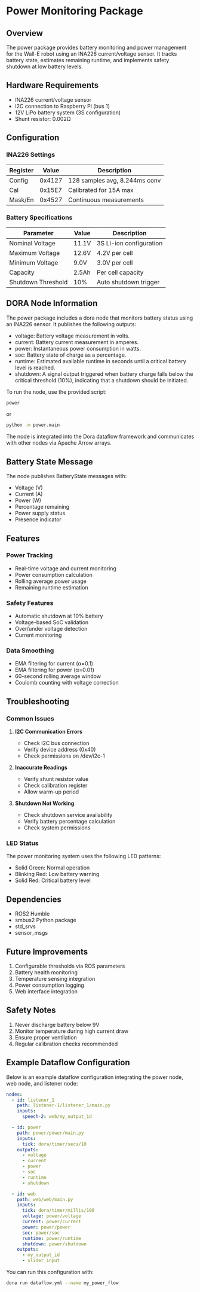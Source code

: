 # Power Monitoring Package

## Overview
The power package provides battery monitoring and power management for the Wall-E robot using an INA226 current/voltage sensor. It tracks battery state, estimates remaining runtime, and implements safety shutdown at low battery levels.

## Hardware Requirements
- INA226 current/voltage sensor
- I2C connection to Raspberry Pi (bus 1)
- 12V LiPo battery system (3S configuration)
- Shunt resistor: 0.002Ω

## Configuration

### INA226 Settings
| Register | Value    | Description                    |
|----------|----------|--------------------------------|
| Config   | 0x4127   | 128 samples avg, 8.244ms conv  |
| Cal      | 0x15E7   | Calibrated for 15A max        |
| Mask/En  | 0x4527   | Continuous measurements        |

### Battery Specifications
| Parameter          | Value | Description              |
|-------------------|-------|--------------------------|
| Nominal Voltage   | 11.1V | 3S Li-ion configuration |
| Maximum Voltage   | 12.6V | 4.2V per cell           |
| Minimum Voltage   | 9.0V  | 3.0V per cell           |
| Capacity         | 2.5Ah | Per cell capacity        |
| Shutdown Threshold| 10%   | Auto shutdown trigger    |

## DORA Node Information

The power package includes a dora node that monitors battery status using an INA226 sensor. It publishes the following outputs:
- voltage: Battery voltage measurement in volts.
- current: Battery current measurement in amperes.
- power: Instantaneous power consumption in watts.
- soc: Battery state of charge as a percentage.
- runtime: Estimated available runtime in seconds until a critical battery level is reached.
- shutdown: A signal output triggered when battery charge falls below the critical threshold (10%), indicating that a shutdown should be initiated.

To run the node, use the provided script:
```bash
power
```
or
```bash
python -m power.main
```

The node is integrated into the Dora dataflow framework and communicates with other nodes via Apache Arrow arrays.

## Battery State Message
The node publishes BatteryState messages with:
- Voltage (V)
- Current (A)
- Power (W)
- Percentage remaining
- Power supply status
- Presence indicator

## Features

### Power Tracking
- Real-time voltage and current monitoring
- Power consumption calculation
- Rolling average power usage
- Remaining runtime estimation

### Safety Features
- Automatic shutdown at 10% battery
- Voltage-based SoC validation
- Over/under voltage detection
- Current monitoring

### Data Smoothing
- EMA filtering for current (α=0.1)
- EMA filtering for power (α=0.01)
- 60-second rolling average window
- Coulomb counting with voltage correction

## Troubleshooting

### Common Issues

1. **I2C Communication Errors**
   - Check I2C bus connection
   - Verify device address (0x40)
   - Check permissions on /dev/i2c-1

2. **Inaccurate Readings**
   - Verify shunt resistor value
   - Check calibration register
   - Allow warm-up period

3. **Shutdown Not Working**
   - Check shutdown service availability
   - Verify battery percentage calculation
   - Check system permissions

### LED Status
The power monitoring system uses the following LED patterns:
- Solid Green: Normal operation
- Blinking Red: Low battery warning
- Solid Red: Critical battery level

## Dependencies
- ROS2 Humble
- smbus2 Python package
- std_srvs
- sensor_msgs

## Future Improvements
1. Configurable thresholds via ROS parameters
2. Battery health monitoring
3. Temperature sensing integration
4. Power consumption logging
5. Web interface integration

## Safety Notes
1. Never discharge battery below 9V
2. Monitor temperature during high current draw
3. Ensure proper ventilation
4. Regular calibration checks recommended

## Example Dataflow Configuration

Below is an example dataflow configuration integrating the power node, web node, and listener node:

```yaml
nodes:
  - id: listener_1
    path: listener-1/listener_1/main.py
    inputs:
      speech-2: web/my_output_id

  - id: power
    path: power/power/main.py
    inputs:
      tick: dora/timer/secs/10
    outputs:
      - voltage
      - current
      - power
      - soc
      - runtime
      - shutdown

  - id: web
    path: web/web/main.py
    inputs:
      tick: dora/timer/millis/100
      voltage: power/voltage
      current: power/current
      power: power/power
      soc: power/soc
      runtime: power/runtime
      shutdown: power/shutdown
    outputs:
      - my_output_id
      - slider_input
```

You can run this configuration with:

```bash
dora run dataflow.yml --name my_power_flow
```
